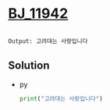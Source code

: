 # [BJ_11942](https://acmicpc.net/problem/11942)

```en

```

```txt
Output: 고려대는 사랑입니다
```

## Solution

* py

  ```py
  print("고려대는 사랑입니다")
  ```
